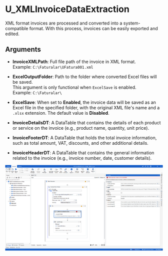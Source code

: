 # U_XMLInvoiceDataExtraction
XML format invoices are processed and converted into a system-compatible format. With this process, invoices can be easily exported and edited.

## Arguments

- **InvoiceXMLPath**: Full file path of the invoice in XML format.  
  Example: `C:\Faturalar\UFatura001.xml`

- **ExcelOutputFolder**: Path to the folder where converted Excel files will be saved.  
  This argument is only functional when `ExcelSave` is enabled.  
  Example: `C:\Faturalar\`

- **ExcelSave**: When set to **Enabled**, the invoice data will be saved as an Excel file in the specified folder, with the original XML file's name and a `.xlsx` extension. The default value is **Disabled**.

- **InvoiceDetailsDT**: A DataTable that contains the details of each product or service on the invoice (e.g., product name, quantity, unit price).

- **InvoiceFooterDT**: A DataTable that holds the total invoice information, such as total amount, VAT, discounts, and other additional details.

- **InvoiceHeaderDT**: A DataTable that contains the general information related to the invoice (e.g., invoice number, date, customer details).



![SaveU Image](https://github.com/Uguryldz/U_XMLInvoiceDataExtraction/blob/main/image/SaveU.png)

